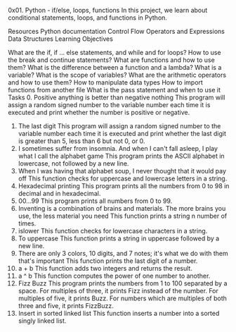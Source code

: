 0x01. Python - if/else, loops, functions
In this project, we learn about conditional statements, loops, and functions in Python.

Resources
Python documentation
Control Flow
Operators and Expressions
Data Structures
Learning Objectives

What are the if, if ... else statements, and while and for loops?
How to use the break and continue statements?
What are functions and how to use them?
What is the difference between a function and a lambda?
What is a variable?
What is the scope of variables?
What are the arithmetic operators and how to use them?
How to manipulate data types
How to import functions from another file
What is the pass statement and when to use it
Tasks
0. Positive anything is better than negative nothing
This program will assign a random signed number to the variable number each time it is executed and print whether the number is positive or negative.
1. The last digit
This program will assign a random signed number to the variable number each time it is executed and print whether the last digit is greater than 5, less than 6 but not 0, or 0.
2. I sometimes suffer from insomnia. And when I can't fall asleep, I play what I call the alphabet game
This program prints the ASCII alphabet in lowercase, not followed by a new line.
3. When I was having that alphabet soup, I never thought that it would pay off
This function checks for uppercase and lowercase letters in a string.
4. Hexadecimal printing
This program prints all the numbers from 0 to 98 in decimal and in hexadecimal.
5. 00...99
This program prints all numbers from 0 to 99.
6. Inventing is a combination of brains and materials. The more brains you use, the less material you need
This function prints a string n number of times.
7. islower
This function checks for lowercase characters in a string.
8. To uppercase
This function prints a string in uppercase followed by a new line.
9. There are only 3 colors, 10 digits, and 7 notes; it's what we do with them that's important
This function prints the last digit of a number.
10. a + b
This function adds two integers and returns the result.
11. a ^ b
This function computes the power of one number to another.
12. Fizz Buzz
This program prints the numbers from 1 to 100 separated by a space.
For multiples of three, it prints Fizz instead of the number.
For multiples of five, it prints Buzz.
For numbers which are multiples of both three and five, it prints FizzBuzz.
13. Insert in sorted linked list
This function inserts a number into a sorted singly linked list.
